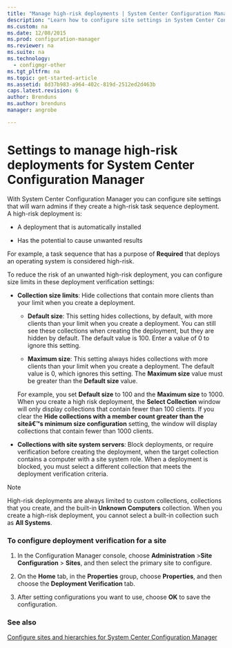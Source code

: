 ```yaml
---
title: "Manage high-risk deployments | System Center Configuration Manager"
description: "Learn how to configure site settings in System Center Configuration Manager to warn admins if they create a high-risk deployment."
ms.custom: na
ms.date: 12/08/2015
ms.prod: configuration-manager
ms.reviewer: na
ms.suite: na
ms.technology:
  - configmgr-other
ms.tgt_pltfrm: na
ms.topic: get-started-article
ms.assetid: 8d37b983-a964-402c-819d-2512ed2d463b
caps.latest.revision: 6
author: Brendunsms.author: brendunsmanager: angrobe

---
```

# Settings to manage high-risk deployments for System Center Configuration Manager

With System Center Configuration Manager you can configure site settings that will warn admins if they create a high-risk task sequence deployment. A high-risk deployment is:  

-   A deployment that is automatically installed  

-   Has the potential to cause unwanted results  

 For example, a task sequence that has a purpose of **Required** that deploys an operating system is considered high-risk.  

 To reduce the risk of an unwanted high-risk deployment, you can configure size limits in these deployment verification settings:  

-   **Collection size limits**: Hide collections that contain more clients than your limit when you create a deployment.  

    -   **Default size**: This setting hides collections, by default, with more clients than your limit when you create a deployment. You can still see these collections when creating the deployment, but they are hidden by default. The default value is 100. Enter a value of 0 to ignore this setting.  

    -   **Maximum size**: This setting always hides collections with more clients than your limit when you create a deployment. The default value is 0, which ignores this setting. The **Maximum size** value must be greater than the **Default size** value.  

     For example, you set **Default size** to 100 and the **Maximum size** to 1000. When you create a high risk deployment, the **Select Collection** window will only display collections that contain fewer than 100 clients. If you clear the **Hide collections with a member count greater than the siteâ€™s minimum size configuration** setting, the window will display collections that contain fewer than 1000 clients.  

-   **Collections with site system servers**: Block deployments, or require verification before creating the deployment, when the target collection contains a computer with a site system role. When a deployment is blocked, you must select a different collection that meets the deployment verification criteria.  

> [!NOTE]  
>  High-risk deployments are always limited to custom collections, collections that you create, and the built-in **Unknown Computers** collection. When you create a high-risk deployment, you cannot select a built-in collection such as **All Systems**.  

### To configure deployment verification for a site  

1.  In the Configuration Manager console, choose **Administration** >**Site Configuration** > **Sites**, and then select the primary site to configure.  

2.  On the **Home** tab, in the **Properties** group, choose **Properties**, and then choose the **Deployment Verification** tab.  

3.  After setting configurations you want to use, choose  **OK**  to save the configuration.  

### See also  
 [Configure sites and hierarchies for System Center Configuration Manager](../../core/servers/deploy/configure/configure-sites-and-hierarchies.md)
